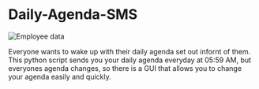 # Daily-Agenda-SMS
<img src="/repository/assets/employee.png" alt="Employee data" title="Employee Data title">


Everyone wants to wake up with their daily agenda set out infornt of them. This python script sends you your daily agenda everyday at 05:59 AM, but everyones agenda changes, so there is a GUI that allows you to change your agenda easily and quickly.
